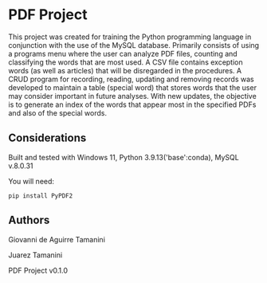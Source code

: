 # PDF Project
This project was created for training the Python programming language in conjunction with the use of the MySQL database. Primarily consists of using a programs menu where the user can analyze PDF files, counting and classifying the words that are most used. A CSV file contains exception words (as well as articles) that will be disregarded in the procedures. A CRUD program for recording, reading, updating and removing records was developed to maintain a table (special word) that stores words that the user may consider important in future analyses. With new updates, the objective is to generate an index of the words that appear most in the specified PDFs and also of the special words.

## Considerations
Built and tested with Windows 11, Python 3.9.13('base':conda), MySQL v.8.0.31

You will need:

````
pip install PyPDF2
````

## Authors
Giovanni de Aguirre Tamanini

Juarez Tamanini


PDF Project v0.1.0
